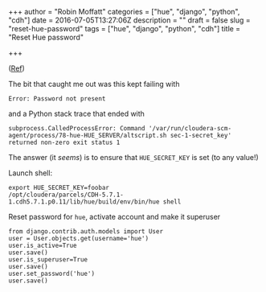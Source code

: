 +++
author = "Robin Moffatt"
categories = ["hue", "django", "python", "cdh"]
date = 2016-07-05T13:27:06Z
description = ""
draft = false
slug = "reset-hue-password"
tags = ["hue", "django", "python", "cdh"]
title = "Reset Hue password"

+++

([Ref](http://gethue.com/password-management-in-hue/))

The bit that caught me out was this kept failing with 

	Error: Password not present	
	
and a Python stack trace that ended with 

	subprocess.CalledProcessError: Command '/var/run/cloudera-scm-agent/process/78-hue-HUE_SERVER/altscript.sh sec-1-secret_key' returned non-zero exit status 1
	
The answer (it *seems*) is to ensure that `HUE_SECRET_KEY` is set (to any value!)

Launch shell:

	export HUE_SECRET_KEY=foobar
	/opt/cloudera/parcels/CDH-5.7.1-1.cdh5.7.1.p0.11/lib/hue/build/env/bin/hue shell

Reset password for `hue`, activate account and make it superuser

	from django.contrib.auth.models import User
	user = User.objects.get(username='hue')
	user.is_active=True
	user.save()
	user.is_superuser=True
	user.save()
	user.set_password('hue')
	user.save()
